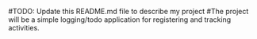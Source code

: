 #TODO: Update this README.md file to describe my project
#The project will be a simple logging/todo application for registering and tracking activities.
```

